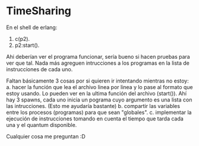 # TimeSharing

En el shell de erlang:

1. c(p2).
2. p2:start().

Ahi deberían ver el programa funcionar, sería bueno si hacen pruebas para ver que tal. Nada más agreguen intrucciones a los programas en la lista de instrucciones de cada uno. 

Faltan básicamente 3 cosas por si quieren ir intentando mientras no estoy:
	a. hacer la función que lea el archivo linea por linea y lo pase al formato que estoy usando. Lo pueden ver en la ultima          función del archivo (start()). Ahí hay 3 spawns, cada uno inicia un pograma cuyo argumento es una lista con las                intrucciones. (Esto me ayudaría bastante)
	b. compartir las variables entre los procesos (programas) para que sean "globales".
  c. implementar la ejecución de instrucciones tomando en cuenta el tiempo que tarda cada una y el quantum disponible.
  
Cualquier cosa me preguntan :D
